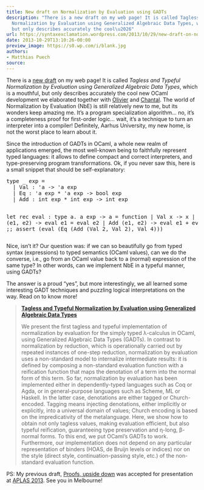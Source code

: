 ```yaml
---
title: New draft on Normalization by Evaluation using GADTs
description: "There is a new draft on my web page! It is called Tagless and Typeful
  Normalization by Evaluation using Generalized Algebraic Data Types, which is a mouthful,
  but only describes accurately the cool\u2026"
url: https://syntaxexclamation.wordpress.com/2013/10/29/new-draft-on-normalization-by-evaluation-using-gadts/
date: 2013-10-29T13:10:26-00:00
preview_image: https://s0.wp.com/i/blank.jpg
authors:
- Matthias Puech
source:
---
```


<p>There is a <a href="http://cs.au.dk/~mpuech/typeful.pdf" title="Tagless and Typeful Normalization by Evaluation using Generalized Algebraic Data Types">new draft</a> on my web page! It is called <em>Tagless and Typeful Normalization by Evaluation using Generalized Algebraic Data Types</em>, which is a mouthful, but only describes accurately the cool new OCaml development we elaborated together with <a href="http://www.cs.au.dk/~danvy/" title="Olivier Danvy">Olivier</a> and <a href="http://cs.au.dk/~chkeller" title="Chantal Keller">Chantal</a>. The world of Normalization by Evaluation (NbE) is still relatively new to me, but its wonders keep amazing me. It’s a program specialization algorithm… no, it’s a completeness proof for first-order logic… wait, it’s a technique to turn an interpreter into a compiler! Definitely, Aarhus University, my new home, is not the worst place to learn about it.</p>
<p>Since the introduction of GADTs in OCaml, a whole new realm of applications emerged, the most well-known being to faithfully represent typed languages: it allows to define compact and correct interpreters, and type-preserving program transformations. Ok, if you never saw this, here is a small snippet that should be self-explanatory:</p>
<pre class="brush: fsharp; title: ; notranslate">type _ exp =
  | Val : 'a -&gt; 'a exp
  | Eq : 'a exp * 'a exp -&gt; bool exp
  | Add : int exp * int exp -&gt; int exp

let rec eval : type a. a exp -&gt; a = function
  | Val x -&gt; x
  | Eq (e1, e2) -&gt; eval e1 = eval e2
  | Add (e1, e2) -&gt; eval e1 + eval e2
;;
assert (eval (Eq (Add (Val 2, Val 2), Val 4)))
</pre>
<p>Nice, isn’t it? Our question was: if we can so beautifully go from typed syntax (expressions) to typed semantics (OCaml values), can we do the converse, i.e., go from an OCaml value back to a (normal) expression of the same type? In other words, can we implement NbE in a typeful manner, using GADTs?</p>
<p>The answer is a proud “yes”, but more interestingly, we all learned some interesting GADT techniques and puzzling logical interpretations on the way. Read on to know more!</p>
<blockquote><p><a href="http://cs.au.dk/~mpuech/typeful.pdf"><strong>Tagless and Typeful Normalization by Evaluation using Generalized Algebraic Data Types</strong></a></p>
<p>We present the first tagless and typeful implementation of normalization by evaluation for the simply typed λ-calculus in OCaml, using Generalized Algebraic Data Types (GADTs). In contrast to normalization by reduction, which is operationally carried out by repeated instances of one-step reduction, normalization by evaluation uses a non-standard model to internalize intermediate results: it is defined by composing a non-standard evaluation function with a reification function that maps the denotation of a term into the normal form of this term. So far, normalization by evaluation has been implemented either in dependently-typed languages such as Coq or Agda, or in general-purpose languages such as Scheme, ML or Haskell. In the latter case, denotations are either tagged or Church-encoded. Tagging means injecting denotations, either implicitly or explicitly, into a universal domain of values; Church encoding is based on the impredicativity of the metalanguage. Here, we show how to obtain not only tagless values, making evaluation efficient, but also typeful reification, guaranteeing type preservation and η-long, β-normal forms. To this end, we put OCaml’s GADTs to work. Furthermore, our implementation does not depend on any particular representation of binders (HOAS, de Bruijn levels or indices) nor on the style (direct style, continuation-passing style, etc.) of the non-standard evaluation function.</p></blockquote>
<p>PS: My previous draft, <a href="https://syntaxexclamation.wordpress.com/2013/06/17/new-draft-proofs-upside-down/" title="New draft: Proofs, upside&nbsp;down">Proofs, upside down</a> was accepted for presentation at <a href="http://aplas2013.soic.indiana.edu/" title="APLAS 2013">APLAS 2013</a>. See you in Melbourne!</p>

